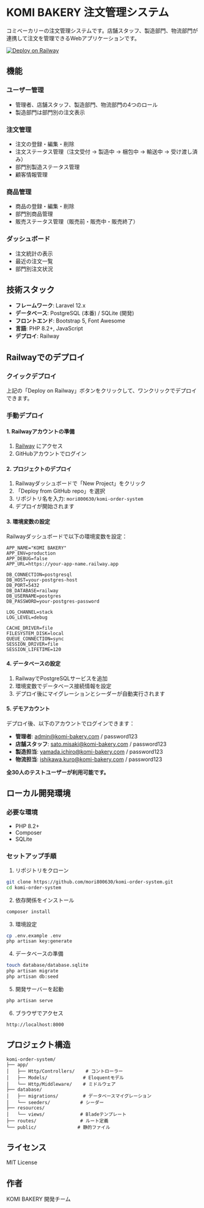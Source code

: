 # KOMI BAKERY 注文管理システム

コミベーカリーの注文管理システムです。店舗スタッフ、製造部門、物流部門が連携して注文を管理できるWebアプリケーションです。

[![Deploy on Railway](https://railway.app/button.svg)](https://railway.app/template/new?template=https://github.com/mori800630/komi-order-system)

## 機能

### ユーザー管理
- 管理者、店舗スタッフ、製造部門、物流部門の4つのロール
- 製造部門は部門別の注文表示

### 注文管理
- 注文の登録・編集・削除
- 注文ステータス管理（注文受付 → 製造中 → 梱包中 → 輸送中 → 受け渡し済み）
- 部門別製造ステータス管理
- 顧客情報管理

### 商品管理
- 商品の登録・編集・削除
- 部門別商品管理
- 販売ステータス管理（販売前・販売中・販売終了）

### ダッシュボード
- 注文統計の表示
- 最近の注文一覧
- 部門別注文状況

## 技術スタック

- **フレームワーク**: Laravel 12.x
- **データベース**: PostgreSQL (本番) / SQLite (開発)
- **フロントエンド**: Bootstrap 5, Font Awesome
- **言語**: PHP 8.2+, JavaScript
- **デプロイ**: Railway

## Railwayでのデプロイ

### クイックデプロイ
上記の「Deploy on Railway」ボタンをクリックして、ワンクリックでデプロイできます。

### 手動デプロイ

#### 1. Railwayアカウントの準備
1. [Railway](https://railway.app/) にアクセス
2. GitHubアカウントでログイン

#### 2. プロジェクトのデプロイ
1. Railwayダッシュボードで「New Project」をクリック
2. 「Deploy from GitHub repo」を選択
3. リポジトリ名を入力: `mori800630/komi-order-system`
4. デプロイが開始されます

#### 3. 環境変数の設定
Railwayダッシュボードで以下の環境変数を設定：

```
APP_NAME="KOMI BAKERY"
APP_ENV=production
APP_DEBUG=false
APP_URL=https://your-app-name.railway.app

DB_CONNECTION=postgresql
DB_HOST=your-postgres-host
DB_PORT=5432
DB_DATABASE=railway
DB_USERNAME=postgres
DB_PASSWORD=your-postgres-password

LOG_CHANNEL=stack
LOG_LEVEL=debug

CACHE_DRIVER=file
FILESYSTEM_DISK=local
QUEUE_CONNECTION=sync
SESSION_DRIVER=file
SESSION_LIFETIME=120
```

#### 4. データベースの設定
1. RailwayでPostgreSQLサービスを追加
2. 環境変数でデータベース接続情報を設定
3. デプロイ後にマイグレーションとシーダーが自動実行されます

#### 5. デモアカウント
デプロイ後、以下のアカウントでログインできます：

- **管理者**: admin@komi-bakery.com / password123
- **店舗スタッフ**: sato.misaki@komi-bakery.com / password123
- **製造担当**: yamada.ichiro@komi-bakery.com / password123
- **物流担当**: ishikawa.kuro@komi-bakery.com / password123

**全30人のテストユーザーが利用可能です。**

## ローカル開発環境

### 必要な環境
- PHP 8.2+
- Composer
- SQLite

### セットアップ手順

1. リポジトリをクローン
```bash
git clone https://github.com/mori800630/komi-order-system.git
cd komi-order-system
```

2. 依存関係をインストール
```bash
composer install
```

3. 環境設定
```bash
cp .env.example .env
php artisan key:generate
```

4. データベースの準備
```bash
touch database/database.sqlite
php artisan migrate
php artisan db:seed
```

5. 開発サーバーを起動
```bash
php artisan serve
```

6. ブラウザでアクセス
```
http://localhost:8000
```

## プロジェクト構造

```
komi-order-system/
├── app/
│   ├── Http/Controllers/    # コントローラー
│   ├── Models/             # Eloquentモデル
│   └── Http/Middleware/    # ミドルウェア
├── database/
│   ├── migrations/         # データベースマイグレーション
│   └── seeders/           # シーダー
├── resources/
│   └── views/             # Bladeテンプレート
├── routes/                # ルート定義
└── public/               # 静的ファイル
```

## ライセンス

MIT License

## 作者

KOMI BAKERY 開発チーム
